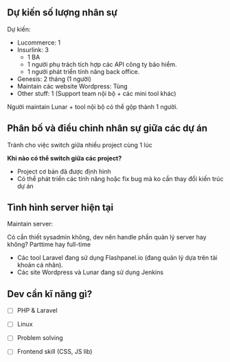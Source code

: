 
## Dự kiến số lượng nhân sự

Dự kiến: 
- Lucommerce: 1
- Insurlink: 3
	- 1 BA
	- 1 người phụ trách tích hợp các API công ty bảo hiểm.
	- 1 người phát triển tính năng back office.
- Genesis: 2 tháng (1 người)
- Maintain các website Wordpress: Tùng
- Other stuff: 1 (Support team nội bộ + các mini tool khác)

Người maintain Lunar + tool nội bộ có thể gộp thành 1 người.

## Phân bố và điều chỉnh nhân sự giữa các dự án

Tránh cho việc switch giữa nhiều project cùng 1 lúc

**Khi nào có thể switch giữa các project?**
- Project cơ bản đã được định hình
- Có thể phát triển các tính năng hoặc fix bug mà ko cần thay đổi kiến trúc dự án

## Tình hình server hiện tại

Maintain server:

Có cần thiết sysadmin không, dev nên handle phần quản lý server hay không?
Parttime hay full-time

- Các tool Laravel đang sử dụng Flashpanel.io (đang quản lý dựa trên tài khoản cá nhân).
- Các site Wordpress và Lunar đang sử dụng Jenkins

## Dev cần kĩ năng gì?

- [ ] PHP & Laravel
- [ ] Linux
- [ ] Problem solving
- [ ] Frontend skill (CSS, JS lib)











